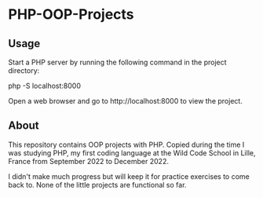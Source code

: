 # PHP-OOP-Projects

## Usage
Start a PHP server by running the following command in the project directory:

php -S localhost:8000

Open a web browser and go to http://localhost:8000 to view the project.

## About

This repository contains OOP projects with PHP. Copied during the time I was studying PHP, my first coding language at the Wild Code School in Lille, France from September 2022 to December 2022. 

I didn't make much progress but will keep it for practice exercises to come back to. None of the little projects are functional so far.
